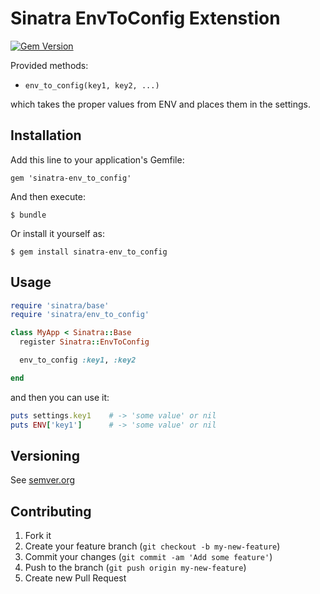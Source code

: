 # Sinatra EnvToConfig Extenstion

[![Gem Version](https://badge.fury.io/rb/sinatra-env_to_config.svg)](http://badge.fury.io/rb/sinatra-env_to_config)


Provided methods:
* `env_to_config(key1, key2, ...)`

which takes the proper values from ENV and places them in the settings.

## Installation

Add this line to your application's Gemfile:

    gem 'sinatra-env_to_config'

And then execute:

    $ bundle

Or install it yourself as:

    $ gem install sinatra-env_to_config

## Usage

```ruby
require 'sinatra/base'
require 'sinatra/env_to_config'

class MyApp < Sinatra::Base
  register Sinatra::EnvToConfig

  env_to_config :key1, :key2

end
```

and then you can use it:

```ruby
puts settings.key1    # -> 'some value' or nil
puts ENV['key1']      # -> 'some value' or nil
```

## Versioning

See [semver.org][semver]

## Contributing

1. Fork it
2. Create your feature branch (`git checkout -b my-new-feature`)
3. Commit your changes (`git commit -am 'Add some feature'`)
4. Push to the branch (`git push origin my-new-feature`)
5. Create new Pull Request

[semver]: http://semver.org/
